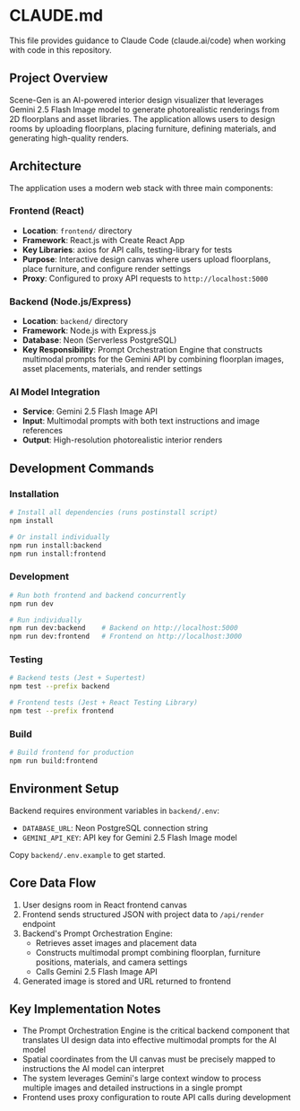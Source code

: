 # CLAUDE.md

This file provides guidance to Claude Code (claude.ai/code) when working with code in this repository.

## Project Overview

Scene-Gen is an AI-powered interior design visualizer that leverages Gemini 2.5 Flash Image model to generate photorealistic renderings from 2D floorplans and asset libraries. The application allows users to design rooms by uploading floorplans, placing furniture, defining materials, and generating high-quality renders.

## Architecture

The application uses a modern web stack with three main components:

### Frontend (React)
- **Location**: `frontend/` directory
- **Framework**: React.js with Create React App
- **Key Libraries**: axios for API calls, testing-library for tests
- **Purpose**: Interactive design canvas where users upload floorplans, place furniture, and configure render settings
- **Proxy**: Configured to proxy API requests to `http://localhost:5000`

### Backend (Node.js/Express)
- **Location**: `backend/` directory  
- **Framework**: Node.js with Express.js
- **Database**: Neon (Serverless PostgreSQL)
- **Key Responsibility**: Prompt Orchestration Engine that constructs multimodal prompts for the Gemini API by combining floorplan images, asset placements, materials, and render settings

### AI Model Integration
- **Service**: Gemini 2.5 Flash Image API
- **Input**: Multimodal prompts with both text instructions and image references
- **Output**: High-resolution photorealistic interior renders

## Development Commands

### Installation
```bash
# Install all dependencies (runs postinstall script)
npm install

# Or install individually
npm run install:backend
npm run install:frontend
```

### Development
```bash
# Run both frontend and backend concurrently
npm run dev

# Run individually
npm run dev:backend    # Backend on http://localhost:5000
npm run dev:frontend   # Frontend on http://localhost:3000
```

### Testing
```bash
# Backend tests (Jest + Supertest)
npm test --prefix backend

# Frontend tests (Jest + React Testing Library)  
npm test --prefix frontend
```

### Build
```bash
# Build frontend for production
npm run build:frontend
```

## Environment Setup

Backend requires environment variables in `backend/.env`:
- `DATABASE_URL`: Neon PostgreSQL connection string
- `GEMINI_API_KEY`: API key for Gemini 2.5 Flash Image model

Copy `backend/.env.example` to get started.

## Core Data Flow

1. User designs room in React frontend canvas
2. Frontend sends structured JSON with project data to `/api/render` endpoint
3. Backend's Prompt Orchestration Engine:
   - Retrieves asset images and placement data
   - Constructs multimodal prompt combining floorplan, furniture positions, materials, and camera settings
   - Calls Gemini 2.5 Flash Image API
4. Generated image is stored and URL returned to frontend

## Key Implementation Notes

- The Prompt Orchestration Engine is the critical backend component that translates UI design data into effective multimodal prompts for the AI model
- Spatial coordinates from the UI canvas must be precisely mapped to instructions the AI model can interpret
- The system leverages Gemini's large context window to process multiple images and detailed instructions in a single prompt
- Frontend uses proxy configuration to route API calls during development